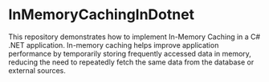 # InMemoryCachingInDotnet
This repository demonstrates how to implement In-Memory Caching in a C# .NET application. In-memory caching helps improve application performance by temporarily storing frequently accessed data in memory, reducing the need to repeatedly fetch the same data from the database or external sources.
